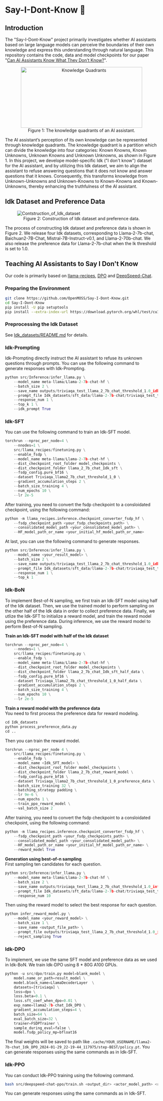 # Say-I-Dont-Know 🤔
## Introduction
The "Say-I-Dont-Know" project primarily investigates whether AI assistants based on large language models can perceive the boundaries of their own knowledge and express this understanding through natural language. 
This repository contains the code, data and model checkpoints for our paper "[Can AI Assistants Know What They Don't Know?](https://arxiv.org/pdf/2401.13275.pdf)".

<div style="text-align: center;">
    <figure>
        <img src="figures/Knowledge_quadrants.png" alt="Knowledge Quadrants" width="400" height="200">
        <figcaption style="text-align: center;">Figure 1: The knowledge quadrants of an AI assistant.</figcaption>
    </figure>
</div>

The AI assistant’s perception of its own knowledge can be represented through knowledge quadrants.
The knowledge quadrant is a partition which can divide the knowledge into four categories: Known Knowns, Known Unknowns, Unknown Knowns and Unknown Unknowns, as shown in Figure 1.
In this project, we develope model-specific Idk ("I don't know") dataset for the AI assistant, and by utilizing this Idk dataset, we aim to align the assistant to refuse answering questions that it does not know and answer questions that it knows.
Consequently, this transforms knowledge from Unknown-Unknowns and Unknown-Knowns to Known-Knowns and Known-Unknowns, thereby enhancing the truthfulness of the AI assistant.

## Idk Dataset and Preference Data
<figure>
    <img src="figures/construct_idk_and_preference_data.png" alt="Contstruction_of_Idk_dataset">
    <figcaption style="text-align: center;">Figure 2: Construction of Idk dataset and preference data.</figcaption>
</figure>
The process of constructing Idk dataset and preference data is shown in Figure 2. We release four Idk datasets, corresponding to Llama-2-7b-chat, Baichuan2-7B-Chat, Mistral-7B-Instruct-v0.1, and Llama-2-70b-chat. We also release the preference data for Llama-2-7b-chat when the Ik threshold is set to 1.0.

## Teaching AI Assistants to Say I Don't Know
Our code is primarily based on [llama-recipes](https://github.com/facebookresearch/llama-recipes), [DPO](https://github.com/eric-mitchell/direct-preference-optimization) and [DeepSpeed-Chat](https://github.com/microsoft/DeepSpeedExamples/tree/master/applications/DeepSpeed-Chat).

### Preparing the Environment
```bash
git clone https://github.com/OpenMOSS/Say-I-Dont-Know.git
cd Say-I-Dont-Know
pip install -U pip setuptools
pip install --extra-index-url https://download.pytorch.org/whl/test/cu118 -e .
```

### Preprocessing the Idk Dataset
See [Idk_datasets/README.md](Idk_datasets) for details.

### Idk-Prompting
Idk-Prompting directly instruct the AI assistant to refuse its unknown questions through prompts.
You can use the following command to generate responses with Idk-Prompting.
```python
python src/Inference/infer_llama.py \
    --model_name meta-llama/Llama-2-7b-chat-hf \
    --batch_size 2 \
    --save_name outputs/triviaqa_test_llama_2_7b_chat_threshold_1.0_idk_prompt_greedy_infer.json \
    --prompt_file Idk_datasets/sft_data/llama-2-7b-chat/triviaqa_test_threshold_1.0_sft_data.json \
    --response_num 1 \
    --top_k 1 \
    --idk_prompt True
```

### Idk-SFT
You can use the following command to train an Idk-SFT model. 
```python
torchrun --nproc_per_node=4 \
    --nnodes=1 \
    src/llama_recipes/finetuning.py \
    --enable_fsdp \
    --model_name meta-llama/Llama-2-7b-chat-hf \
    --dist_checkpoint_root_folder model_checkpoints \
    --dist_checkpoint_folder llama_2_7b_chat_Idk_sft \
    --fsdp_config.pure_bf16 \
    --dataset Triviaqa_llama2_7b_chat_threshold_1_0 \
    --gradient_accumulation_steps 2 \
    --batch_size_training 4 \
    --num_epochs 10 \
    --lr 2e-5
```

After training, you need to convert the fsdp checkpoint to a consloidated checkpoint, using the following command:
```python
python -m llama_recipes.inference.checkpoint_converter_fsdp_hf \
    --fsdp_checkpoint_path <your_fsdp_checkpoints_path> \
    --consolidated_model_path <your_consolidated_model_path> \
    --HF_model_path_or_name <your_initial_hf_model_path_or_name>
```

At last, you can use the following command to generate responses.
```python
python src/Inference/infer_llama.py \
    --model_name <your_result_model> \
    --batch_size 2 \
    --save_name outputs/triviaqa_test_llama_2_7b_chat_threshold_1.0_idk_sft_greedy_infer.json \
    --prompt_file Idk_datasets/sft_data/llama-2-7b-chat/triviaqa_test_threshold_1.0_sft_data.json \
    --response_num 1 \
    --top_k 1
```


### Idk-BoN
To implement Best-of-N sampling, we first train an Idk-SFT model using half of the Idk dataset. Then, we use the trained model to perform sampling on the other half of the Idk data in order to collect preference data. Finally, we utlize the Idk-SFT to initialize a reward model, and train the reward model using the preference data. During inference, we use the reward model to perform Best-of-N sampling.

**Train an Idk-SFT model with half of the Idk dataset**
```python
torchrun --nproc_per_node=4 \
    --nnodes=1 \
    src/llama_recipes/finetuning.py \
    --enable_fsdp \
    --model_name meta-llama/Llama-2-7b-chat-hf \
    --dist_checkpoint_root_folder model_checkpoints \
    --dist_checkpoint_folder llama_2_7b_chat_Idk_sft_half_data \
    --fsdp_config.pure_bf16 \
    --dataset Triviaqa_llama2_7b_chat_threshold_1_0_half_data \
    --gradient_accumulation_steps 2 \
    --batch_size_training 4 \
    --num_epochs 10 \
    --lr 2e-5
```

**Train a reward model with the preference data**  
You need to first process the preference data for reward modeling.
```python
cd Idk_datasets
python process_preference_data.py
cd ..
```

Then you can train the reward model.  
```python
torchrun --nproc_per_node 4 \
    src/llama_recipes/finetuning.py \
    --enable_fsdp \
    --model_name <Idk_SFT_model> \
    --dist_checkpoint_root_folder model_checkpoints \
    --dist_checkpoint_folder llama_2_7b_chat_reward_model \
    --fsdp_config.pure_bf16 \
    --dataset Triviaqa_llama2_7b_chat_threshold_1_0_preference_data \
    --batch_size_training 32 \
    --batching_strategy padding \
    --lr 9e-6 \
    --num_epochs 1 \
    --train_ppo_reward_model \
    --val_batch_size 2
```

After training, you need to convert the fsdp checkpoint to a consloidated checkpoint, using the following command:
```python
python -m llama_recipes.inference.checkpoint_converter_fsdp_hf \
    --fsdp_checkpoint_path <your_fsdp_checkpoints_path> \
    --consolidated_model_path <your_consolidated_model_path> \
    --HF_model_path_or_name <your_initial_hf_model_path_or_name> \
    --reward_model True
```

**Generation using best-of-n sampling**  
First sampling ten candidates for each question.
```python
python src/Inference/infer_llama.py \
    --model_name meta-llama/Llama-2-7b-chat-hf \
    --batch_size 2 \
    --save_name outputs/triviaqa_test_llama_2_7b_chat_threshold_1.0_infer_10_candidates.json \
    --prompt_file Idk_datasets/sft_data/llama-2-7b-chat/triviaqa_test_threshold_1.0_sft_data.json \
    --response_num 10
```

Then using the reward model to select the best response for each question.
```python
python infer_reward_model.py \
    --model_name <your_reward_model> \
    --batch_size 1 \
    --save_name <output_file_path> \
    --prompt_file outputs/triviaqa_test_llama_2_7b_chat_threshold_1.0_infer_10_candidates.json \
    --reject_sampling True
```

### Idk-DPO
To implement, we use the same SFT model and preference data as we used in Idk-BoN. We train Idk-DPO using 8 * 80G A100 GPUs.
```python
python -u src/dpo/train.py model=blank_model \
    model.name_or_path=result_model \
    model.block_name=LlamaDecoderLayer  \
    datasets=[triviaqa] \
    loss=dpo \
    loss.beta=0.1 \
    loss.sft_coef_when_dpo=0.01 \
    exp_name=llama2-7b-chat_Idk_DPO \
    gradient_accumulation_steps=4 \
    batch_size=64 \
    eval_batch_size=32 \
    trainer=FSDPTrainer \
    sample_during_eval=false \
    model.fsdp_policy_mp=bfloat16
```
The final weights will be saved to path like `.cache/YOUR_USERNAME/llama2-7b-chat_Idk_DPO_2024-01-29_22-19-44_117975/step-BEST/policy.pt`. You can generate responses using the same commands as in Idk-SFT.

### Idk-PPO
You can conduct Idk-PPO training using the following command.
```bash
bash src/deepspeed-chat-ppo/train.sh <output_dir> <actor_model_path> <reward_model_path> <data_path>
```
You can generate responses using the same commands as in Idk-SFT.